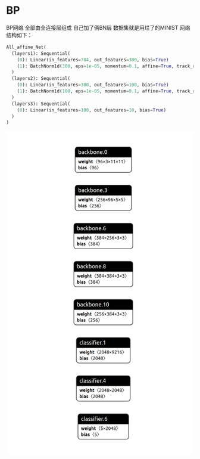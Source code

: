# BP

BP网络
全部由全连接层组成
自己加了俩BN层
数据集就是用烂了的MINIST
网络结构如下：
```python
All_affine_Net(
  (layers1): Sequential(
    (0): Linear(in_features=784, out_features=300, bias=True)
    (1): BatchNorm1d(300, eps=1e-05, momentum=0.1, affine=True, track_running_stats=True)
  )
  (layers2): Sequential(
    (0): Linear(in_features=300, out_features=100, bias=True)
    (1): BatchNorm1d(100, eps=1e-05, momentum=0.1, affine=True, track_running_stats=True)
  )
  (layers3): Sequential(
    (0): Linear(in_features=100, out_features=10, bias=True)
  )
)
```
![image](https://github.com/704494891/Classification_Net/blob/master/AlexNet/ReadMe_images/net.png)

